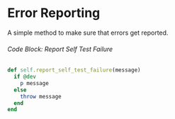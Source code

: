 # Error Reporting

A simple method to make sure that errors get reported.

###### Code Block: Report Self Test Failure

``` ruby
def self.report_self_test_failure(message)
  if @dev
    p message
  else
    throw message
  end
end
```
